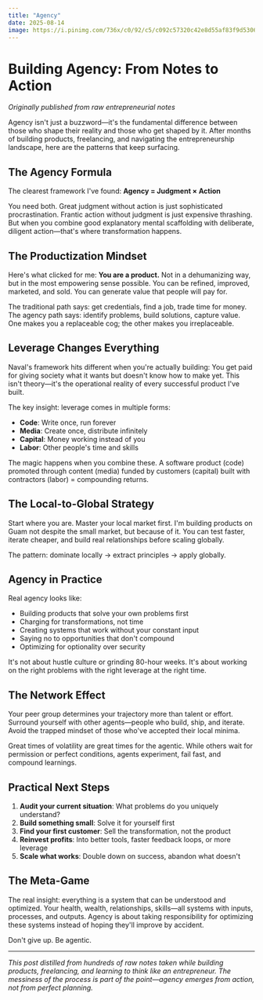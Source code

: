 ```yaml
---
title: "Agency"
date: 2025-08-14
image: https://i.pinimg.com/736x/c0/92/c5/c092c57320c42e8d55af83f9d5306314.jpg
---
```


# Building Agency: From Notes to Action

*Originally published from raw entrepreneurial notes*

Agency isn't just a buzzword—it's the fundamental difference between those who shape their reality and those who get shaped by it. After months of building products, freelancing, and navigating the entrepreneurship landscape, here are the patterns that keep surfacing.

## The Agency Formula

The clearest framework I've found: **Agency = Judgment × Action**

You need both. Great judgment without action is just sophisticated procrastination. Frantic action without judgment is just expensive thrashing. But when you combine good explanatory mental scaffolding with deliberate, diligent action—that's where transformation happens.

## The Productization Mindset

Here's what clicked for me: **You are a product.** Not in a dehumanizing way, but in the most empowering sense possible. You can be refined, improved, marketed, and sold. You can generate value that people will pay for.

The traditional path says: get credentials, find a job, trade time for money. The agency path says: identify problems, build solutions, capture value. One makes you a replaceable cog; the other makes you irreplaceable.

## Leverage Changes Everything

Naval's framework hits different when you're actually building: You get paid for giving society what it wants but doesn't know how to make yet. This isn't theory—it's the operational reality of every successful product I've built.

The key insight: leverage comes in multiple forms:
- **Code**: Write once, run forever
- **Media**: Create once, distribute infinitely
- **Capital**: Money working instead of you
- **Labor**: Other people's time and skills

The magic happens when you combine these. A software product (code) promoted through content (media) funded by customers (capital) built with contractors (labor) = compounding returns.

## The Local-to-Global Strategy

Start where you are. Master your local market first. I'm building products on Guam not despite the small market, but because of it. You can test faster, iterate cheaper, and build real relationships before scaling globally.

The pattern: dominate locally → extract principles → apply globally.

## Agency in Practice

Real agency looks like:
- Building products that solve your own problems first
- Charging for transformations, not time
- Creating systems that work without your constant input
- Saying no to opportunities that don't compound
- Optimizing for optionality over security

It's not about hustle culture or grinding 80-hour weeks. It's about working on the right problems with the right leverage at the right time.

## The Network Effect

Your peer group determines your trajectory more than talent or effort. Surround yourself with other agents—people who build, ship, and iterate. Avoid the trapped mindset of those who've accepted their local minima.

Great times of volatility are great times for the agentic. While others wait for permission or perfect conditions, agents experiment, fail fast, and compound learnings.

## Practical Next Steps

1. **Audit your current situation**: What problems do you uniquely understand?
2. **Build something small**: Solve it for yourself first
3. **Find your first customer**: Sell the transformation, not the product
4. **Reinvest profits**: Into better tools, faster feedback loops, or more leverage
5. **Scale what works**: Double down on success, abandon what doesn't

## The Meta-Game

The real insight: everything is a system that can be understood and optimized. Your health, wealth, relationships, skills—all systems with inputs, processes, and outputs. Agency is about taking responsibility for optimizing these systems instead of hoping they'll improve by accident.

Don't give up. Be agentic.

---

*This post distilled from hundreds of raw notes taken while building products, freelancing, and learning to think like an entrepreneur. The messiness of the process is part of the point—agency emerges from action, not from perfect planning.*
